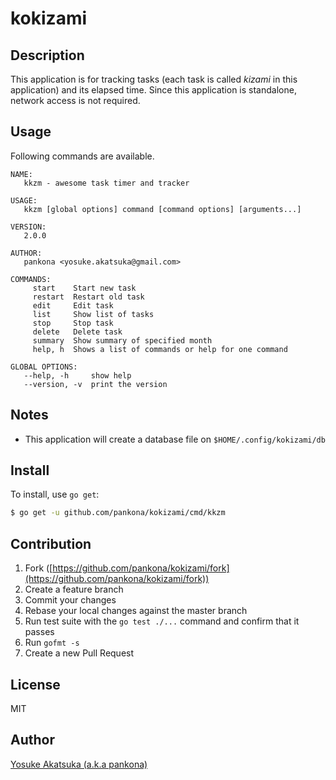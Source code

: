 # kokizami

## Description

This application is for tracking tasks (each task is called _kizami_ in this application) and its elapsed time.
Since this application is standalone, network access is not required.

## Usage

Following commands are available.

```
NAME:
   kkzm - awesome task timer and tracker

USAGE:
   kkzm [global options] command [command options] [arguments...]

VERSION:
   2.0.0

AUTHOR:
   pankona <yosuke.akatsuka@gmail.com>

COMMANDS:
     start    Start new task
     restart  Restart old task
     edit     Edit task
     list     Show list of tasks
     stop     Stop task
     delete   Delete task
     summary  Show summary of specified month
     help, h  Shows a list of commands or help for one command

GLOBAL OPTIONS:
   --help, -h     show help
   --version, -v  print the version
```

## Notes

- This application will create a database file on `$HOME/.config/kokizami/db`

## Install

To install, use `go get`:

```bash
$ go get -u github.com/pankona/kokizami/cmd/kkzm
```

## Contribution

1. Fork ([https://github.com/pankona/kokizami/fork](https://github.com/pankona/kokizami/fork))
1. Create a feature branch
1. Commit your changes
1. Rebase your local changes against the master branch
1. Run test suite with the `go test ./...` command and confirm that it passes
1. Run `gofmt -s`
1. Create a new Pull Request

## License

MIT

## Author

[Yosuke Akatsuka (a.k.a pankona)](https://github.com/pankona)
